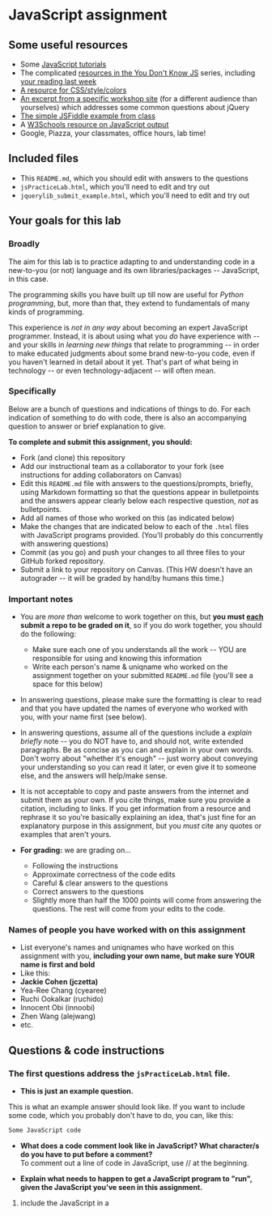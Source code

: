 # JavaScript assignment

## Some useful resources
* Some [JavaScript tutorials](https://www.htmldog.com/guides/javascript/)
* The complicated [resources in the You Don't Know JS](https://github.com/getify/You-Dont-Know-JS) series, including [your reading last week](https://github.com/getify/You-Dont-Know-JS/blob/master/up%20%26%20going/ch2.md)
* [A resource for CSS/style/colors](https://htmlcolorcodes.com/)  
* [An excerpt from a specific workshop site](https://witny-summer-guild-2018.github.io/day_4_exercise_2.html) (for a different audience than yourselves) which addresses some common questions about jQuery
* [The simple JSFiddle example from class](https://jsfiddle.net/2of65j8q/)
* A [W3Schools resource on JavaScript output](https://www.w3schools.com/js/js_output.asp)
* Google, Piazza, your classmates, office hours, lab time!

## Included files
* This `README.md`, which you should edit with answers to the questions
* `jsPracticeLab.html`, which you'll need to edit and try out
* `jquerylib_submit_example.html`, which you'll need to edit and try out

## Your goals for this lab

### Broadly
The aim for this lab is to practice adapting to and understanding code in a new-to-you (or not) language and its own libraries/packages -- JavaScript, in this case.

The programming skills you have built up till now are useful for *Python programming*, but, more than that, they extend to fundamentals of many kinds of programming.

This experience is *not in any way* about becoming an expert JavaScript programmer. Instead, it is about using what you *do* have experience with -- and your skills in *learning new things* that relate to programming -- in order to make educated judgments about some brand new-to-you code, even if you haven't learned in detail about it yet. That's part of what being in technology -- or even technology-adjacent -- will often mean.

### Specifically

Below are a bunch of questions and indications of things to do. For each indication of something to do with code, there is also an accompanying question to answer or brief explanation to give.

**To complete and submit this assignment, you should:**

* Fork (and clone) this repository
* Add our instructional team as a collaborator to your fork (see instructions for adding collaborators on Canvas)
* Edit this `README.md` file with answers to the questions/prompts, briefly, using Markdown formatting so that the questions appear in bulletpoints and the answers appear clearly below each respective question, *not* as bulletpoints.
* Add all names of those who worked on this (as indicated below)
* Make the changes that are indicated below to each of the `.html` files with JavaScript programs provided. (You'll probably do this concurrently with answering questions)
* Commit (as you go) and push your changes to all three files to your GitHub forked repository.
* Submit a link to your repository on Canvas. (This HW doesn't have an autograder -- it will be graded by hand/by humans this time.)

### Important notes
* You are *more than* welcome to work together on this, but **you must <u>each</u> submit a repo to be graded on it**, so if you do work together, you should do the following:
	* Make sure each one of you understands all the work -- YOU are responsible for using and knowing this information
	* Write each person's name & uniqname who worked on the assignment together on your submitted `README.md` file (you'll see a space for this below)

* In answering questions, please make sure the formatting is clear to read and that you have updated the names of everyone who worked with you, with your name first (see below).

* In answering questions, assume all of the questions include a *explain briefly* note -- you do NOT have to, and should not, write extended paragraphs. Be as concise as you can and explain in your own words. Don't worry about "whether it's enough" -- just worry about conveying your understanding so you can read it later, or even give it to someone else, and the answers will help/make sense.

* It is not acceptable to copy and paste answers from the internet and submit them as your own. If you cite things, make sure you provide a citation, including to links. If you get information from a resource and rephrase it so you're basically explaining an idea, that's just fine for an explanatory purpose in this assignment, but you *must* cite any quotes or examples that aren't yours.

* **For grading:** we are grading on...
	* Following the instructions
	* Approximate correctness of the code edits
	* Careful & clear answers to the questions
	* Correct answers to the questions
	* Slightly more than half the 1000 points will come from answering the questions. The rest will come from your edits to the code.

### Names of people you have worked with on this assignment
* List everyone's names and uniqnames who have worked on this assignment with you, **including your own name, but make sure YOUR name is first and bold**
* Like this:
* **Jackie Cohen (jczetta)**
* Yea-Ree Chang (cyearee)
* Ruchi Ookalkar (ruchido)
* Innocent Obi (innoobi)
* Zhen Wang (alejwang)
* etc.

## Questions & code instructions

### The first questions address the `jsPracticeLab.html` file.

* **This is just an example question.**

This is what an example answer should look like. If you want to include some code, which you probably don't have to do, you can, like this:

```js
Some JavaScript code
```

* **What does a code comment look like in JavaScript? What character/s do you have to put before a comment?**
<br>To comment out a line of code in JavaScript, use // at the beginning.

* **Explain what needs to happen to get a JavaScript program to "run", given the JavaScript you've seen in this assignment.**
1. include the JavaScript in a <script> tag
2. call the function, example: `onload = "displayInformation();"` <br>
<em>https://javascript.info/hello-world</em>

* **What functions in JavaScript seem to be similar in function to the `print` function in Python? (There are two.) Why might you use one and not the other? Explain briefly.**
1. window.alert(), this is used to give information to the end user
2. console.log(), this is for debugging (preferable for programmer, so that users don't see irrelevant error messages)
<br><em>Ruchi Ookalkar & https://www.w3schools.com/js/js_output.asp</em>

* **What code would have to comment out to get rid of the pop-up box when you load the page? (Related to the last question.) Do that in the code file, and then, add code so that a text box will appear that contains the current date and time! *HINT:* Look through the rest of the code first...**
<br>Comment out: `alert("hello");`
<br>Add code: `alert(Date());` for displaying the date
<br><em>Ruchi Ookalkar</em>

* **How can you put your own name at the top where it currently says "A name"? Explain very briefly how to do so, and replace `A name` in the web page with your own name.**
<br>update this line of code: `document.querySelector('h1').innerHTML = "A name";`
<br>innerHTML rewrites the text content in the h1

* **What does the word `document` represent in this code? Explain briefly.**
<br>`document` is an object, it refers to everything on the web page.
<br>`document` can be used to access various elements, objects, and attributes on in the page.
<em>https://www.w3schools.com/js/js_htmldom_document.asp  </em>

* **What is happening in line 12 (
		`document.querySelector('#items').innerHTML = document.getElementsByTagName('li').length`
)? Explain, briefly (<= 2 sentences).**
<br>Find all the tags named as 'li', return that as an object (the length of the object = the number of list items on this whole page).
<br>Display the number at where the id 'item' is in HTML.

* **What color would the background of this page be <u>if there were no JavaScript in this page</u>?**
<br>It would be white, as white is the default background.

* **Why are there a couple of gray boxes on the screen with a different colored border? How could you edit this code to make them a different color? Explain briefly. Then edit the code to make those boxes some shade of blue, of your choosing.**
<br>The gray boxes are the background of paragraphs ('p' tags)
<br>Update `background-color: #b3b3b3;` to a different value.
<br>Update `border: 3px solid #FFFFFF;` to a different value.

* **Edit the code so that, if you highlight `McGill University` and copy it, you see the text `O Canada` near the bottom of the page. Briefly explain why you made the edits that you did -- how did you know/figure out what to do?**
<br>I looked at the example for University of Michigan, and wrote `copyFunction2()`.
<br>`copyFunction2()` is called `oncopy`, which then updates the text content of a `div` with the id `#cheer`
<br><em>Steph Schouman</em>

* **In the original code, when you click the button that says `Wow`, you see a text box! Wow. Explain briefly in your own words why the following code causes that to happen:**

```js
function handleClick(){
	alert("hello");
}
```
**and**

```js
<button onclick=handleClick() id="wow-button">Wow</button>
```
<br>`onclick` means that when the button is clicked run function `handleClick()`.
<br>`alert("hello");` is triggered when running the function `handleClick()`.

* **Knowing what you learned from the previous question, add code/markup to the `jsPracticeLab.html` file *so that* there is a button with the text `Spring Equinox 2019` on it somewhere on the page, and when that button is clicked, a text box containing the text `March 20, 2019` appears. (There's no function -- that I am aware of -- to automatically get this info, you've got to type it yourself.)**
<br>Function `handleClick2()` is created to trigger the alert box `onclick`


### The next few questions address the `jquerylib_submit_example.html` file.

* **Check out the file `jquerylib_submit_example.html`. This is an example of code that uses a package called `jQuery` (and this will need you to have an internet connection to run it properly, although the other file does not). Check out resources above for more on jQuery!**

* **When you enter input that isn't valid, you see an error that is red. Why is the error in red? Why is the response for valid inputs blue?**
<br>If returns false and run the code `<p class="error">Not valid!</p>`. This line of code is styled as the `error` class, which shows as red.
<br>Otherwise, run this line of code `<p class="good">Nice!</p>`, which is styled as blue color, in the `good` class.

* **What is this line `var regex = /^[a-zA-Z]+$/;` helping with? And if you googled something to figure that out, what did you google, and what, briefly, did you learn? (If you didn't need to google, you can leave that out, but explain briefly what that line is helping the program do, anyway.)**
<br>`/^[a-zA-Z]+$/` means check to see if every character (`+$`) is an alphabet(either upper case or lower case).  `regex.test(currentValue)` then evaluate and returns a boolean value.
<br><em>https://stackoverflow.com/questions/19657750/what-is-the-differnce-between-a-za-z-and-a-za-z</em>
<br><em>https://stackoverflow.com/questions/2790813/regular-expression-a-za-z-or-a-za-z</em>

* **What's different about the syntax of conditional statements in JavaScript, compared to Python?**
<br> JavaScript Conditional:`if(conditional){outcome;} else{another outcome;}` the indentation doesn't matter
<br> Python Conditional(indentation matters):
`if conditional:
	outcome
else:
	another outcome`

* **What do you think the `10000` refers to in the code `.fadeOut(10000)`?**

* **What do you think is going on with the following code at the beginning of the program? Note that the most important thing to do for answering this question is to be thoughtful and clear, not to be absolutely correct:**

```js
$(document).ready(function(){
    $("form").submit(function(event){
```


* **Add some code to the `jquerylib_submit_example.html` file so that, if the input is valid and is specifically the text `hello`, rather than the visible output being `Nice!` in blue, the visible output should be `Hello to you too!`, also in blue, just like `Nice!` is.**
	* *HINT:* You'll have to make some changes to the conditional statement, and possibly look up some JavaScript conditional syntax. You'll also need to look carefully at what generates visible output right now.
